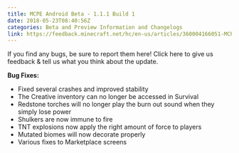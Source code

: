 ```yaml
---
title: MCPE Android Beta - 1.1.1 Build 1
date: 2018-05-23T08:40:56Z
categories: Beta and Preview Information and Changelogs
link: https://feedback.minecraft.net/hc/en-us/articles/360004166051-MCPE-Android-Beta-1-1-1-Build-1
---
```


If you find any bugs, be sure to report them here! Click here to give us feedback & tell us what you think about the update.

  
**Bug Fixes:**

- Fixed several crashes and improved stability
- The Creative inventory can no longer be accessed in Survival
- Redstone torches will no longer play the burn out sound when they simply lose power
- Shulkers are now immune to fire
- TNT explosions now apply the right amount of force to players
- Mutated biomes will now decorate properly
- Various fixes to Marketplace screens
